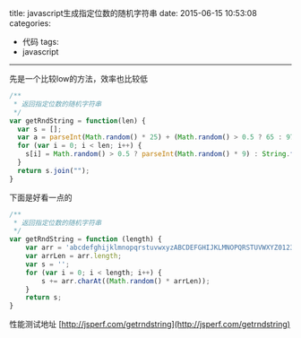 title: javascript生成指定位数的随机字符串
date: 2015-06-15 10:53:08
categories:
- 代码
tags:
- javascript
---

先是一个比较low的方法，效率也比较低

```javascript
/**
 * 返回指定位数的随机字符串
 */
var getRndString = function(len) {
  var s = [];
  var a = parseInt(Math.random() * 25) + (Math.random() > 0.5 ? 65 : 97);
  for (var i = 0; i < len; i++) {
    s[i] = Math.random() > 0.5 ? parseInt(Math.random() * 9) : String.fromCharCode(parseInt(Math.random() * 25) + (Math.random() > 0.5 ? 65 : 97));
  }
  return s.join("");
}
```

下面是好看一点的

```javascript
/**
 * 返回指定位数的随机字符串
 */
var getRndString = function (length) {
    var arr = 'abcdefghijklmnopqrstuvwxyzABCDEFGHIJKLMNOPQRSTUVWXYZ0123456789';
    var arrLen = arr.length;
    var s = '';
    for (var i = 0; i < length; i++) {
        s += arr.charAt((Math.random() * arrLen));
    }
    return s;
}
```

性能测试地址
[http://jsperf.com/getrndstring](http://jsperf.com/getrndstring)
